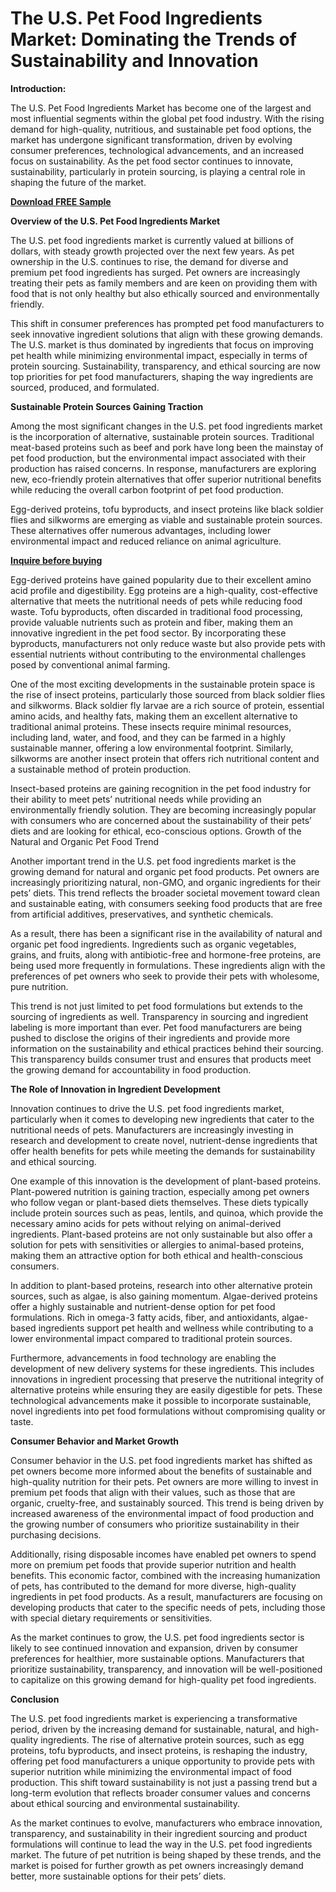 # The U.S. Pet Food Ingredients Market: Dominating the Trends of Sustainability and Innovation

**Introduction:**

The U.S. Pet Food Ingredients Market has become one of the largest and most influential segments within the global pet food industry. With the rising demand for high-quality, nutritious, and sustainable pet food options, the market has undergone significant transformation, driven by evolving consumer preferences, technological advancements, and an increased focus on sustainability. As the pet food sector continues to innovate, sustainability, particularly in protein sourcing, is playing a central role in shaping the future of the market.

**[Download FREE Sample](https://www.nextmsc.com/the-us-pet-food-ingredients-market/request-sample)**

**Overview of the U.S. Pet Food Ingredients Market**

The U.S. pet food ingredients market is currently valued at billions of dollars, with steady growth projected over the next few years. As pet ownership in the U.S. continues to rise, the demand for diverse and premium pet food ingredients has surged. Pet owners are increasingly treating their pets as family members and are keen on providing them with food that is not only healthy but also ethically sourced and environmentally friendly.

This shift in consumer preferences has prompted pet food manufacturers to seek innovative ingredient solutions that align with these growing demands. The U.S. market is thus dominated by ingredients that focus on improving pet health while minimizing environmental impact, especially in terms of protein sourcing. Sustainability, transparency, and ethical sourcing are now top priorities for pet food manufacturers, shaping the way ingredients are sourced, produced, and formulated.

**Sustainable Protein Sources Gaining Traction**

Among the most significant changes in the U.S. pet food ingredients market is the incorporation of alternative, sustainable protein sources. Traditional meat-based proteins such as beef and pork have long been the mainstay of pet food production, but the environmental impact associated with their production has raised concerns. In response, manufacturers are exploring new, eco-friendly protein alternatives that offer superior nutritional benefits while reducing the overall carbon footprint of pet food production.

Egg-derived proteins, tofu byproducts, and insect proteins like black soldier flies and silkworms are emerging as viable and sustainable protein sources. These alternatives offer numerous advantages, including lower environmental impact and reduced reliance on animal agriculture.

**[Inquire before buying](https://www.nextmsc.com/the-us-pet-food-ingredients-market/inquire-before-buying)**

Egg-derived proteins have gained popularity due to their excellent amino acid profile and digestibility. Egg proteins are a high-quality, cost-effective alternative that meets the nutritional needs of pets while reducing food waste. Tofu byproducts, often discarded in traditional food processing, provide valuable nutrients such as protein and fiber, making them an innovative ingredient in the pet food sector. By incorporating these byproducts, manufacturers not only reduce waste but also provide pets with essential nutrients without contributing to the environmental challenges posed by conventional animal farming.

One of the most exciting developments in the sustainable protein space is the rise of insect proteins, particularly those sourced from black soldier flies and silkworms. Black soldier fly larvae are a rich source of protein, essential amino acids, and healthy fats, making them an excellent alternative to traditional animal proteins. These insects require minimal resources, including land, water, and food, and they can be farmed in a highly sustainable manner, offering a low environmental footprint. Similarly, silkworms are another insect protein that offers rich nutritional content and a sustainable method of protein production.

Insect-based proteins are gaining recognition in the pet food industry for their ability to meet pets’ nutritional needs while providing an environmentally friendly solution. They are becoming increasingly popular with consumers who are concerned about the sustainability of their pets’ diets and are looking for ethical, eco-conscious options.
Growth of the Natural and Organic Pet Food Trend

Another important trend in the U.S. pet food ingredients market is the growing demand for natural and organic pet food products. Pet owners are increasingly prioritizing natural, non-GMO, and organic ingredients for their pets’ diets. This trend reflects the broader societal movement toward clean and sustainable eating, with consumers seeking food products that are free from artificial additives, preservatives, and synthetic chemicals.

As a result, there has been a significant rise in the availability of natural and organic pet food ingredients. Ingredients such as organic vegetables, grains, and fruits, along with antibiotic-free and hormone-free proteins, are being used more frequently in formulations. These ingredients align with the preferences of pet owners who seek to provide their pets with wholesome, pure nutrition.

This trend is not just limited to pet food formulations but extends to the sourcing of ingredients as well. Transparency in sourcing and ingredient labeling is more important than ever. Pet food manufacturers are being pushed to disclose the origins of their ingredients and provide more information on the sustainability and ethical practices behind their sourcing. This transparency builds consumer trust and ensures that products meet the growing demand for accountability in food production.

**The Role of Innovation in Ingredient Development**

Innovation continues to drive the U.S. pet food ingredients market, particularly when it comes to developing new ingredients that cater to the nutritional needs of pets. Manufacturers are increasingly investing in research and development to create novel, nutrient-dense ingredients that offer health benefits for pets while meeting the demands for sustainability and ethical sourcing.

One example of this innovation is the development of plant-based proteins. Plant-powered nutrition is gaining traction, especially among pet owners who follow vegan or plant-based diets themselves. These diets typically include protein sources such as peas, lentils, and quinoa, which provide the necessary amino acids for pets without relying on animal-derived ingredients. Plant-based proteins are not only sustainable but also offer a solution for pets with sensitivities or allergies to animal-based proteins, making them an attractive option for both ethical and health-conscious consumers.

In addition to plant-based proteins, research into other alternative protein sources, such as algae, is also gaining momentum. Algae-derived proteins offer a highly sustainable and nutrient-dense option for pet food formulations. Rich in omega-3 fatty acids, fiber, and antioxidants, algae-based ingredients support pet health and wellness while contributing to a lower environmental impact compared to traditional protein sources.

Furthermore, advancements in food technology are enabling the development of new delivery systems for these ingredients. This includes innovations in ingredient processing that preserve the nutritional integrity of alternative proteins while ensuring they are easily digestible for pets. These technological advancements make it possible to incorporate sustainable, novel ingredients into pet food formulations without compromising quality or taste.

**Consumer Behavior and Market Growth**

Consumer behavior in the U.S. pet food ingredients market has shifted as pet owners become more informed about the benefits of sustainable and high-quality nutrition for their pets. Pet owners are more willing to invest in premium pet foods that align with their values, such as those that are organic, cruelty-free, and sustainably sourced. This trend is being driven by increased awareness of the environmental impact of food production and the growing number of consumers who prioritize sustainability in their purchasing decisions.

Additionally, rising disposable incomes have enabled pet owners to spend more on premium pet foods that provide superior nutrition and health benefits. This economic factor, combined with the increasing humanization of pets, has contributed to the demand for more diverse, high-quality ingredients in pet food products. As a result, manufacturers are focusing on developing products that cater to the specific needs of pets, including those with special dietary requirements or sensitivities.

As the market continues to grow, the U.S. pet food ingredients sector is likely to see continued innovation and expansion, driven by consumer preferences for healthier, more sustainable options. Manufacturers that prioritize sustainability, transparency, and innovation will be well-positioned to capitalize on this growing demand for high-quality pet food ingredients.

**Conclusion**

The U.S. pet food ingredients market is experiencing a transformative period, driven by the increasing demand for sustainable, natural, and high-quality ingredients. The rise of alternative protein sources, such as egg proteins, tofu byproducts, and insect proteins, is reshaping the industry, offering pet food manufacturers a unique opportunity to provide pets with superior nutrition while minimizing the environmental impact of food production. This shift toward sustainability is not just a passing trend but a long-term evolution that reflects broader consumer values and concerns about ethical sourcing and environmental sustainability.

As the market continues to evolve, manufacturers who embrace innovation, transparency, and sustainability in their ingredient sourcing and product formulations will continue to lead the way in the U.S. pet food ingredients market. The future of pet nutrition is being shaped by these trends, and the market is poised for further growth as pet owners increasingly demand better, more sustainable options for their pets’ diets.

